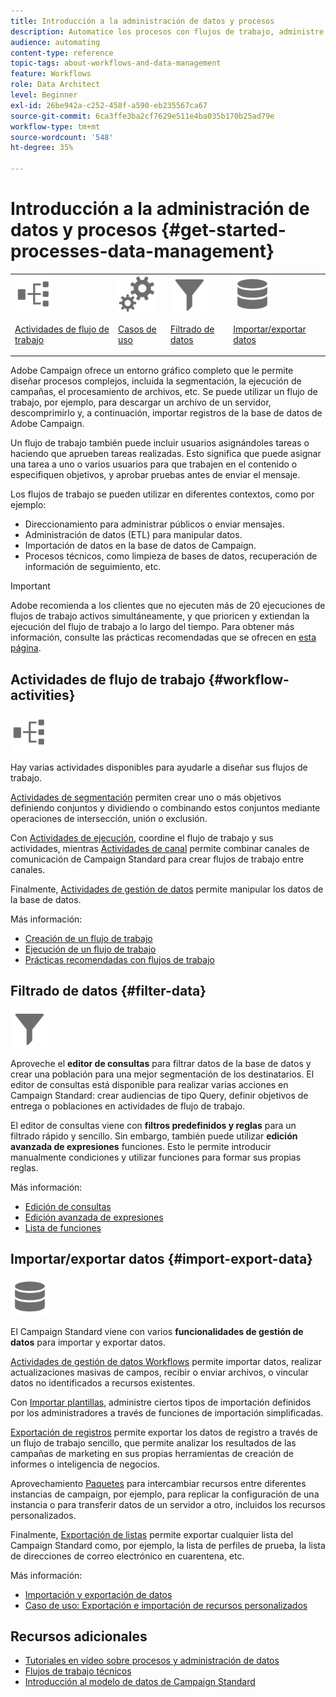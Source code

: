 ```yaml
---
title: Introducción a la administración de datos y procesos
description: Automatice los procesos con flujos de trabajo, administre datos y audiencias, envíe mensajes, y mucho más.
audience: automating
content-type: reference
topic-tags: about-workflows-and-data-management
feature: Workflows
role: Data Architect
level: Beginner
exl-id: 26be942a-c252-458f-a590-eb235567ca67
source-git-commit: 6ca3ffe3ba2cf7629e511e4ba035b170b25ad79e
workflow-type: tm+mt
source-wordcount: '548'
ht-degree: 35%

---
```


# Introducción a la administración de datos y procesos {#get-started-processes-data-management}

<table>
<tr>
<td><img src="assets/do-not-localize/icon_workflows.svg" width="60px"><p><a href="#workflow-activities">Actividades de flujo de trabajo</a></p></td><td><img src="assets/do-not-localize/icon_activities.svg" width="60px"><p><a href="../../automating/using/workflow-created-query-with-complement.md">Casos de uso</a></p></td><td><img src="assets/do-not-localize/icon_filter.svg" width="60px"><p><a href="#filter-data">Filtrado de datos</a></p></td>
<td><img src="assets/do-not-localize/icon_manage.svg" width="60px"><p><a href="#import-export-data">Importar/exportar datos</a></p></td></tr>
</table>

Adobe Campaign ofrece un entorno gráfico completo que le permite diseñar procesos complejos, incluida la segmentación, la ejecución de campañas, el procesamiento de archivos, etc. Se puede utilizar un flujo de trabajo, por ejemplo, para descargar un archivo de un servidor, descomprimirlo y, a continuación, importar registros de la base de datos de Adobe Campaign.

Un flujo de trabajo también puede incluir usuarios asignándoles tareas o haciendo que aprueben tareas realizadas. Esto significa que puede asignar una tarea a uno o varios usuarios para que trabajen en el contenido o especifiquen objetivos, y aprobar pruebas antes de enviar el mensaje.

Los flujos de trabajo se pueden utilizar en diferentes contextos, como por ejemplo:

* Direccionamiento para administrar públicos o enviar mensajes.
* Administración de datos (ETL) para manipular datos.
* Importación de datos en la base de datos de Campaign.
* Procesos técnicos, como limpieza de bases de datos, recuperación de información de seguimiento, etc.

>[!IMPORTANT]
>
> Adobe recomienda a los clientes que no ejecuten más de 20 ejecuciones de flujos de trabajo activos simultáneamente, y que prioricen y extiendan la ejecución del flujo de trabajo a lo largo del tiempo. Para obtener más información, consulte las prácticas recomendadas que se ofrecen en [esta página](../../automating/using/best-practices-workflows.md).

## Actividades de flujo de trabajo {#workflow-activities}

<img src="assets/do-not-localize/icon_workflows.svg" width="60px">

Hay varias actividades disponibles para ayudarle a diseñar sus flujos de trabajo.

[Actividades de segmentación](../../automating/using/about-targeting-activities.md) permiten crear uno o más objetivos definiendo conjuntos y dividiendo o combinando estos conjuntos mediante operaciones de intersección, unión o exclusión.

Con [Actividades de ejecución](../../automating/using/about-execution-activities.md), coordine el flujo de trabajo y sus actividades, mientras [Actividades de canal](../../automating/using/about-channel-activities.md) permite combinar canales de comunicación de Campaign Standard para crear flujos de trabajo entre canales.

Finalmente, [Actividades de gestión de datos](../../automating/using/about-data-management-activities.md) permite manipular los datos de la base de datos.

Más información:

* [Creación de un flujo de trabajo](../../automating/using/building-a-workflow.md)
* [Ejecución de un flujo de trabajo](../../automating/using/about-workflow-execution.md)
* [Prácticas recomendadas con flujos de trabajo](../../automating/using/best-practices-workflows.md)

## Filtrado de datos {#filter-data}

<img src="assets/do-not-localize/icon_filter.svg" width="60px">

Aproveche el **editor de consultas** para filtrar datos de la base de datos y crear una población para una mejor segmentación de los destinatarios. El editor de consultas está disponible para realizar varias acciones en Campaign Standard: crear audiencias de tipo Query, definir objetivos de entrega o poblaciones en actividades de flujo de trabajo.

El editor de consultas viene con **filtros predefinidos y reglas** para un filtrado rápido y sencillo. Sin embargo, también puede utilizar **edición avanzada de expresiones** funciones. Esto le permite introducir manualmente condiciones y utilizar funciones para formar sus propias reglas.

Más información:

* [Edición de consultas](../../automating/using/editing-queries.md)
* [Edición avanzada de expresiones](../../automating/using/advanced-expression-editing.md)
* [Lista de funciones](../../automating/using/list-of-functions.md)

## Importar/exportar datos {#import-export-data}

<img src="assets/do-not-localize/icon_manage.svg" width="60px">

El Campaign Standard viene con varios **funcionalidades de gestión de datos** para importar y exportar datos.

[Actividades de gestión de datos Workflows](../../automating/using/about-data-management-activities.md) permite importar datos, realizar actualizaciones masivas de campos, recibir o enviar archivos, o vincular datos no identificados a recursos existentes.

Con [Importar plantillas](../../automating/using/importing-data-with-import-templates.md), administre ciertos tipos de importación definidos por los administradores a través de funciones de importación simplificadas.

[Exportación de registros](../../automating/using/exporting-logs.md) permite exportar los datos de registro a través de un flujo de trabajo sencillo, que permite analizar los resultados de las campañas de marketing en sus propias herramientas de creación de informes o inteligencia de negocios.

Aprovechamiento [Paquetes](../../automating/using/managing-packages.md) para intercambiar recursos entre diferentes instancias de campaign, por ejemplo, para replicar la configuración de una instancia o para transferir datos de un servidor a otro, incluidos los recursos personalizados.

Finalmente, [Exportación de listas](../../automating/using/exporting-lists.md) permite exportar cualquier lista del Campaign Standard como, por ejemplo, la lista de perfiles de prueba, la lista de direcciones de correo electrónico en cuarentena, etc.

Más información:

* [Importación y exportación de datos](../../automating/using/about-data-import-and-export.md)
* [Caso de uso: Exportación e importación de recursos personalizados](../../automating/using/exporting-importing-custom-resources.md)

## Recursos adicionales

* [Tutoriales en vídeo sobre procesos y administración de datos](https://experienceleague.adobe.com/docs/campaign-standard-learn/tutorials/managing-processes-and-data/creating-a-workflow.html?lang=es)
* [Flujos de trabajo técnicos](../../administration/using/technical-workflows.md)
* [Introducción al modelo de datos de Campaign Standard](../../developing/using/get-started-data-model.md)
